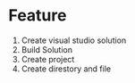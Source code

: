 # Feature
1. Create visual studio solution
2. Build Solution
3. Create project
4. Create direstory and file
